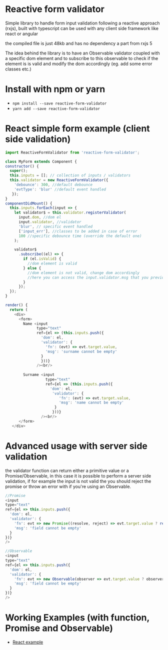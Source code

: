 # Reactive form validator

Simple library to handle form input validation following a reactive approach (rxjs), built with typescript can be used with any client side framework like react or angular

the compiled file is just 48kb and has no dependency a part from rxjs 5

The idea behind the library is to have an Observable validator coupled with a specific dom element and to subscribe to this observable to check if the element is is valid and modify the dom accordingly (eg. add some error classes etc.)

# Install with npm or yarn

- `npm install --save reactive-form-validator`
- `yarn add --save reactive-form-validator`


# React simple form example (client side validation)

  ```javascript
import ReactiveFormValidator from 'reactive-form-validator';

class MyForm extends Component {
  constructor() {
    super();
    this.inputs = []; // collection of inputs / validators
    this.validator = new ReactiveFormValidator({
      'debounce': 300, //default debounce
      'evtType': 'blur' //default event handled
     });
  }
  componentDidMount() {
    this.inputs.forEach(input => {
      let validator$ = this.validator.registerValidator(
        input.dom, //dom el
        input.validator, //validator
        'blur', // specific event handled
        ['input_err'], //classes to be added in case of error
        100 //specific debounce time (override the default one)
      );

      validator$
        .subscribe((el) => {
          if (el.isValid) {
            //dom element is valid
          } else {
            //dom element is not valid, change dom accordingly
            //here you can access the input.validator.msg that you previously passed to the validator
          }
        });
    });
  }
  
  render() {
    return (
      <div>
        <form>
          Name <input 
                type="text" 
                ref={el => (this.inputs.push({
                  'dom': el, 
                  'validator': {
                    'fn': (evt) => evt.target.value, 
                    'msg': 'surname cannot be empty'
                  }
                  }))}
                /><br/>
                
          Surname <input 
                    type="text"
                    ref={el => (this.inputs.push({
                      'dom': el, 
                       'validator': {
                          'fn': (evt) => evt.target.value, 
                          'msg': 'name cannot be empty'
                        }
                       }))}
                  /><br/>
        </form>
     </div>  
   ```

# Advanced usage with server side validation
the validator function can return either a primitive value or a Promise/Observable, in this case it is possible
to perform a server side validation, if for example the input is not valid the you should reject the promise or throw an error with if you're using an Observable.

  ```javascript
//Promise
<input
  type="text"
  ref={el => this.inputs.push({
    'dom': el,
    'validator': {
      'fn': evt => new Promise((resolve, reject) => evt.target.value ? resolve() : reject()),
      'msg': 'field cannot be empty'
    }
  })}
/>

//Observable
<input
  type="text"
  ref={el => this.inputs.push({
    'dom': el,
    'validator': {
      'fn': evt => new Observable(observer => evt.target.value ? observer.complete() : observer.error()),
      'msg': 'field cannot be empty'
    }
  })}
/>
 ```

# Working Examples (with function, Promise and Observable)
- <a href="https://kinotto.github.io/reactive-form-validator/examples/react/">React example</a>